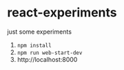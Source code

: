 # react-experiments

just some experiments

1. `npm install`
1. `npm run web-start-dev`
1. http://localhost:8000

